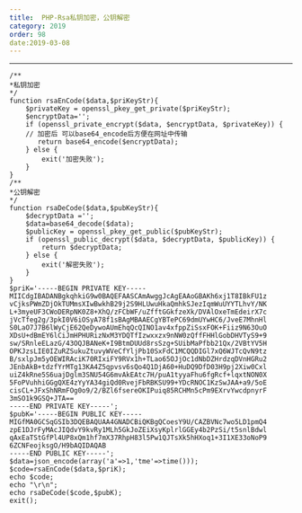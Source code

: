 ```yaml
---
title:  PHP-Rsa私钥加密，公钥解密
category: 2019
order: 98
date:2019-03-08
---
```

------
    /**
    *私钥加密
    */
    function rsaEnCode($data,$priKeyStr){
        $privateKey = openssl_pkey_get_private($priKeyStr);
        $encryptData='';
        if (openssl_private_encrypt($data, $encryptData, $privateKey)) { 
        // 加密后 可以base64_encode后方便在网址中传输 
           return base64_encode($encryptData); 
        } else { 
            exit('加密失败');
        }
    }
    /**
    *公钥解密
    */
    function rsaDeCode($data,$pubKeyStr){
        $decryptData ='';
        $data=base64_decode($data);
        $publicKey = openssl_pkey_get_public($pubKeyStr); 
        if (openssl_public_decrypt($data, $decryptData, $publicKey)) { 
            return $decryptData;
        } else { 
            exit('解密失败'); 
        }
    }
    $priK='-----BEGIN PRIVATE KEY-----
    MIICdgIBADANBgkqhkiG9w0BAQEFAASCAmAwggJcAgEAAoGBAKh6xj1T8IBkFU1z
    vCjksPWmZDjOkTUMmsXIwBwkhB29j2S9HLUwuHkaQmhkSJezIqmWuUYYTLhvY/NK
    L+3myeUF3CWoDERpNK0Z8+XhQ/zFCbWF/uZfftGGkfzeXk/DVAlOxeTmEdeirX7c
    jVcTfeg2g/3pkI0V6iOSyA78f1sBAgMBAAECgYBTePC69dmUYwHC6/JveE7MhnHl
    S0LaO7J7B6lWyCjE62QeDywoAUmEhqQcQINO1av4xfppZiSsxFOK+Fiiz9N63OuO
    XDsU+dBmEY6lCiJmHPHURizNxM3YDQTfIzwxxzx9nNW0zQffFHHlGobDHVTyS9+9
    sw/SRnleELazG/43OQJBANeK+I9BtmDUUd8rsSzg+SUibMaPfbb21Qx/2VBtYV5H
    OPKJzsLIE0IZuRZSukuZtuvyWVeCfYljPb10SxFdC1MCQQDIGl7xQ6WJTcQvN9tz
    B/sxlpJm5yOEWIRAciK70RIxiFY9RVx1h+TLao65OJjOc1dNbDZHrdzqDVnHGRu2
    JEnbAkB+tdzfYrMTg13KA4Z5qpvsv6sQo4Q1DjA60+HuDQ9DfD03H9pj2Xiw0Cxl
    uiZ4kRne5S6uajDglm3SNU54G6mvAkEAtc7H/puA1tyyaFhu6fgRcf+lqxtNON0X
    5FoPVuhhiGGgQXE4zYyYA34giQd0RvejFbRBKSU99+YDcRNOC1KzSwJAA+a9/5oE
    cisCL+JFxShNRmFOg0o9/2/BZl6fsereOKIPuiq85RCHMn5cPm9EXrvYwcdpnyrF
    3mSO1k9GSQ+JTA==
    -----END PRIVATE KEY-----';
    $pubK='-----BEGIN PUBLIC KEY-----
    MIGfMA0GCSqGSIb3DQEBAQUAA4GNADCBiQKBgQCoesY9U/CAZBVNc7wo5LD1pmQ4
    zpE1DJrFyMAcJIQdvY9kvRy1MLh5GkJoZEiXsyKplrlGGEy4b2PzSi/t5snlBdwl
    qAxEaTStGfPl4UP8xQm1hf7mX37RhpH83l5Pw1QJTsXk5hHXoq1+3I1XE33oNoP9
    6ZCNFeojksgO/H9bAQIDAQAB
    -----END PUBLIC KEY-----';
    $data=json_encode(array('a'=>1,'tme'=>time()));
    $code=rsaEnCode($data,$priK);
    echo $code;
    echo "\r\n";
    echo rsaDeCode($code,$pubK);
    exit();
